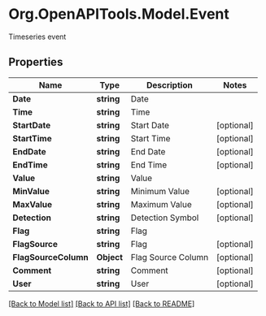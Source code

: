 # Org.OpenAPITools.Model.Event
Timeseries event

## Properties

Name | Type | Description | Notes
------------ | ------------- | ------------- | -------------
**Date** | **string** | Date | 
**Time** | **string** | Time | 
**StartDate** | **string** | Start Date | [optional] 
**StartTime** | **string** | Start Time | [optional] 
**EndDate** | **string** | End Date | [optional] 
**EndTime** | **string** | End Time | [optional] 
**Value** | **string** | Value | 
**MinValue** | **string** | Minimum Value | [optional] 
**MaxValue** | **string** | Maximum Value | [optional] 
**Detection** | **string** | Detection Symbol | [optional] 
**Flag** | **string** | Flag | 
**FlagSource** | **string** | Flag | [optional] 
**FlagSourceColumn** | **Object** | Flag Source Column | [optional] 
**Comment** | **string** | Comment | [optional] 
**User** | **string** | User | [optional] 

[[Back to Model list]](../README.md#documentation-for-models) [[Back to API list]](../README.md#documentation-for-api-endpoints) [[Back to README]](../README.md)


